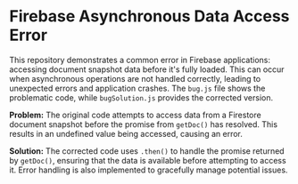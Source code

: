 # Firebase Asynchronous Data Access Error

This repository demonstrates a common error in Firebase applications: accessing document snapshot data before it's fully loaded.  This can occur when asynchronous operations are not handled correctly, leading to unexpected errors and application crashes. The `bug.js` file shows the problematic code, while `bugSolution.js` provides the corrected version.

**Problem:**  The original code attempts to access data from a Firestore document snapshot before the promise from `getDoc()` has resolved.  This results in an undefined value being accessed, causing an error.

**Solution:** The corrected code uses `.then()` to handle the promise returned by `getDoc()`, ensuring that the data is available before attempting to access it. Error handling is also implemented to gracefully manage potential issues.